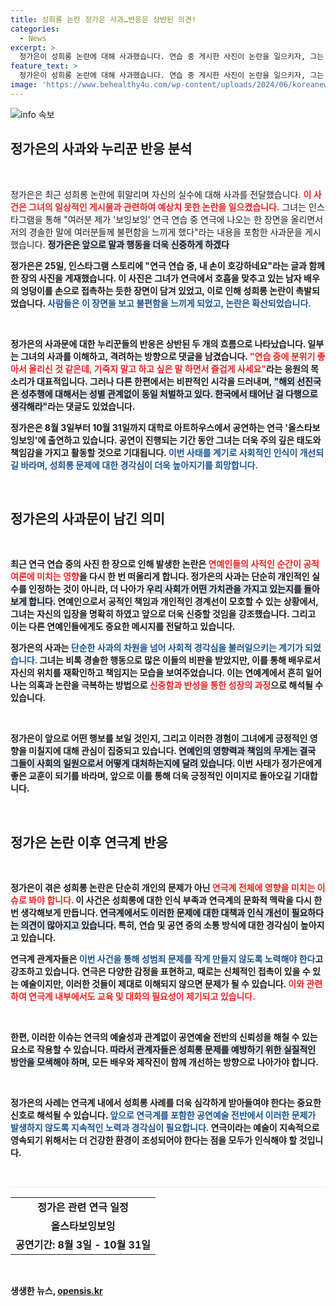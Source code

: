 ```yaml
---
title: 성희롱 논란 정가은 사과…반응은 상반된 의견!
categories:
  - News
excerpt: >
  정가은이 성희롱 논란에 대해 사과했습니다. 연습 중 게시한 사진이 논란을 일으키자, 그는 경솔한 행동을 반성하며 신중함을 다짐했습니다. 누리꾼들은 응원과 비판으로 엇갈린 반응을 보이고 있습니다.
feature_text: >
  정가은이 성희롱 논란에 대해 사과했습니다. 연습 중 게시한 사진이 논란을 일으키자, 그는 경솔한 행동을 반성하며 신중함을 다짐했습니다. 누리꾼들은 응원과 비판으로 엇갈린 반응을 보이고 있습니다.
image: 'https://www.behealthy4u.com/wp-content/uploads/2024/06/koreanews.jpg'
---
```


<p><img src="https://www.behealthy4u.com/wp-content/uploads/2024/06/koreanews.jpg" alt="info 속보" /></p>

<h2 data-ke-size="size26">정가은의 사과와 누리꾼 반응 분석</h2>

<p data-ke-size="size16">&nbsp;</p>

<p>정가은은 최근 성희롱 논란에 휘말리며 자신의 실수에 대해 사과를 전달했습니다. <b><span style="color: #ee2323;">이 사건은 그녀의 일상적인 게시물과 관련하여 예상치 못한 논란을 일으켰습니다.</span></b> 그녀는 인스타그램을 통해 "여러분 제가 '보잉보잉' 연극 연습 중 연극에 나오는 한 장면을 올리면서 저의 경솔한 말에 여러분들께 불편함을 느끼게 했다"라는 내용을 포함한 사과문을 게시했습니다. <b><span style="background-color: #21538527;">정가은은 앞으로 말과 행동을 더욱 신중하게 하겠다</span></b고 다짐했습니다.</p>

<p>정가은은 25일, 인스타그램 스토리에 "연극 연습 중, 내 손이 호강하네요"라는 글과 함께 한 장의 사진을 게재했습니다. 이 사진은 그녀가 연극에서 호흡을 맞추고 있는 남자 배우의 엉덩이를 손으로 접촉하는 듯한 장면이 담겨 있었고, 이로 인해 성희롱 논란이 촉발되었습니다. <b><span style="color: #1a5490;">사람들은 이 장면을 보고 불편함을 느끼게 되었고, 논란은 확산되었습니다.</span></b></p>

<p data-ke-size="size16">&nbsp;</p>

<p>정가은의 사과문에 대한 누리꾼들의 반응은 상반된 두 개의 흐름으로 나타났습니다. 일부는 그녀의 사과를 이해하고, 격려하는 방향으로 댓글을 남겼습니다. <b><span style="color: #ee2323;">"연습 중에 분위기 좋아서 올리신 것 같은데, 기죽지 말고 하고 싶은 말 하면서 즐겁게 사세요"</span></b>라는 응원의 목소리가 대표적입니다. 그러나 다른 한편에서는 비판적인 시각을 드러내며, <b><span style="background-color: #21538527;">"해외 선진국은 성추행에 대해서는 성별 관계없이 동일 처벌하고 있다. 한국에서 태어난 걸 다행으로 생각해라"</span></b>라는 댓글도 있었습니다.</p>

<p>정가은은 8월 3일부터 10월 31일까지 대학로 아트하우스에서 공연하는 연극 '올스타보잉보잉'에 출연하고 있습니다. 공연이 진행되는 기간 동안 그녀는 더욱 주의 깊은 태도와 책임감을 가지고 활동할 것으로 기대됩니다. <b><span style="color: #1a5490;">이번 사태를 계기로 사회적인 인식이 개선되길 바라며, 성희롱 문제에 대한 경각심이 더욱 높아지기를 희망합니다.</span></b></p>

<p data-ke-size="size16">&nbsp;</p>

<h2 data-ke-size="size26">정가은의 사과문이 남긴 의미</h2>

<p data-ke-size="size16">&nbsp;</p>

<p>최근 연극 연습 중의 사진 한 장으로 인해 발생한 논란은 <b><span style="color: #ee2323;">연예인들의 사적인 순간이 공적 여론에 미치는 영향</span></b>을 다시 한 번 떠올리게 합니다. 정가은의 사과는 단순히 개인적인 실수를 인정하는 것이 아니라, 더 나아가 <b><span style="background-color: #21538527;">우리 사회가 어떤 가치관을 가지고 있는지를 돌아보게 합니다.</span></b> 연예인으로서 공적인 책임과 개인적인 경계선이 모호할 수 있는 상황에서, 그녀는 자신의 입장을 명확히 하였고 앞으로 더욱 신중할 것임을 강조했습니다. 그리고 이는 다른 연예인들에게도 중요한 메시지를 전달하고 있습니다.</p>

<p>정가은의 사과는 <b><span style="color: #1a5490;">단순한 사과의 차원을 넘어 사회적 경각심을 불러일으키는 계기가 되었습니다.</span></b> 그녀는 비록 경솔한 행동으로 많은 이들의 비판을 받았지만, 이를 통해 배우로서 자신의 위치를 재확인하고 책임지는 모습을 보여주었습니다. 이는 연예계에서 흔히 일어나는 의혹과 논란을 극복하는 방법으로 <b><span style="color: #ee2323;">신중함과 반성을 통한 성장의 과정</span></b>으로 해석될 수 있습니다.</p>

<p data-ke-size="size16">&nbsp;</p>

<p>정가은이 앞으로 어떤 행보를 보일 것인지, 그리고 이러한 경험이 그녀에게 긍정적인 영향을 미칠지에 대해 관심이 집중되고 있습니다. <b><span style="background-color: #21538527;">연예인의 영향력과 책임의 무게는 결국 그들이 사회의 일원으로서 어떻게 대처하는지에 달려 있습니다.</span></b> 이번 사태가 정가은에게 좋은 교훈이 되기를 바라며, 앞으로 이를 통해 더욱 긍정적인 이미지로 돌아오길 기대합니다. </p>

<p data-ke-size="size16">&nbsp;</p>

<h2 data-ke-size="size26">정가은 논란 이후 연극계 반응</h2>

<p data-ke-size="size16">&nbsp;</p>

<p>정가은이 겪은 성희롱 논란은 단순히 개인의 문제가 아닌 <b><span style="color: #ee2323;">연극계 전체에 영향을 미치는 이슈로 봐야 합니다.</span></b> 이 사건은 성희롱에 대한 인식 부족과 연극계의 문화적 맥락을 다시 한번 생각해보게 만듭니다. <b><span style="background-color: #21538527;">연극계에서도 이러한 문제에 대한 대책과 인식 개선이 필요하다는 의견이 많아지고 있습니다.</span></b> 특히, 연습 및 공연 중의 소통 방식에 대한 경각심이 높아지고 있습니다.</p>

<p>연극계 관계자들은 <b><span style="color: #1a5490;">이번 사건을 통해 성범죄 문제를 작게 만들지 않도록 노력해야 한다</span></b>고 강조하고 있습니다. 연극은 다양한 감정을 표현하고, 때로는 신체적인 접촉이 있을 수 있는 예술이지만, 이러한 것들이 제대로 이해되지 않으면 문제가 될 수 있습니다. <b><span style="color: #ee2323;">이와 관련하여 연극계 내부에서도 교육 및 대화의 필요성이 제기되고 있습니다.</span></b></p>

<p data-ke-size="size16">&nbsp;</p>

<p>한편, 이러한 이슈는 연극의 예술성과 관계없이 공연예술 전반의 신뢰성을 해칠 수 있는 요소로 작용할 수 있습니다. <b><span style="background-color: #21538527;">따라서 관계자들은 성희롱 문제를 예방하기 위한 실질적인 방안을 모색해야 하며</span></b>, 모든 배우와 제작진이 함께 개선하는 방향으로 나아가야 합니다.</p>

<p data-ke-size="size16">&nbsp;</p>

<p>정가은의 사례는 연극계 내에서 성희롱 사례를 더욱 심각하게 받아들여야 한다는 중요한 신호로 해석될 수 있습니다. <b><span style="color: #1a5490;">앞으로 연극계를 포함한 공연예술 전반에서 이러한 문제가 발생하지 않도록 지속적인 노력과 경각심이 필요합니다.</span></b> 연극이라는 예술이 지속적으로 영속되기 위해서는 더 건강한 환경이 조성되어야 한다는 점을 모두가 인식해야 할 것입니다.</p>

<p data-ke-size="size16">&nbsp;</p>

<hr style="height: 1px; border: 0; background: #eee;" /> 

<table style="width: 100%;">
  <tr>
    <td style="text-align: center; height: 17px;"><b>정가은 관련 연극 일정</b></td>
  </tr>
  <tr>
    <td style="text-align: center; height: 17px;"><b>올스타보잉보잉</b></td>
  </tr>
  <tr>
    <td style="text-align: center; height: 17px;"><b>공연기간: 8월 3일 - 10월 31일</b></td>
  </tr>
</table>

<p data-ke-size="size16">&nbsp;</p>
생생한 뉴스, <a href="https://opensis.kr" rel="dofollow">opensis.kr</a>


